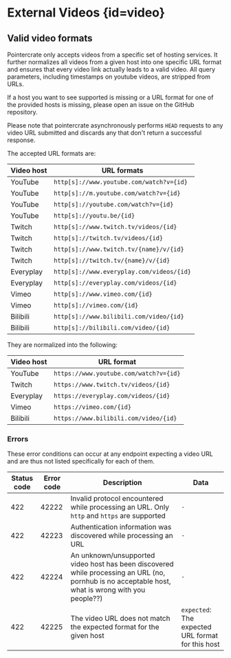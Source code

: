 <div class='panel fade js-scroll-anim' data-anim='fade'>

# External Videos {id=video}

## Valid video formats

Pointercrate only accepts videos from a specific set of hosting services. It further normalizes all videos from a given host
into one specific URL format and ensures that every video link actually leads to a valid video. All query parameters, including timestamps on youtube videos,
are stripped from URLs.

If a host you want to see supported is missing or a URL format for one of the provided hosts is missing, please open an issue on the GitHub repository.

Please note that pointercrate asynchronously performs `HEAD` requests to any video URL submitted and discards any that don't return a successful response.

The accepted URL formats are:

| Video host | URL formats                               |
| ---------- | ----------------------------------------- |
| YouTube    | `http[s]://www.youtube.com/watch?v={id}`  |
| YouTube    | `http[s]://m.youtube.com/watch?v={id}`    |
| YouTube    | `http[s]://youtube.com/watch?v={id}`      |
| YouTube    | `http[s]://youtu.be/{id}`                 |
| Twitch     | `http[s]://www.twitch.tv/videos/{id}`     |
| Twitch     | `http[s]://twitch.tv/videos/{id}`         |
| Twitch     | `http[s]://www.twitch.tv/{name}/v/{id}`   |
| Twitch     | `http[s]://twitch.tv/{name}/v/{id}`       |
| Everyplay  | `http[s]://www.everyplay.com/videos/{id}` |
| Everyplay  | `http[s]://everyplay.com/videos/{id}`     |
| Vimeo      | `http[s]://www.vimeo.com/{id}`            |
| Vimeo      | `http[s]://vimeo.com/{id}`                |
| Bilibili   | `http[s]://www.bilibili.com/video/{id}`   |
| Bilibili   | `http[s]://bilibili.com/video/{id}`       |

They are normalized into the following:

| Video host | URL format                             |
| ---------- | -------------------------------------- |
| YouTube    | `https://www.youtube.com/watch?v={id}` |
| Twitch     | `https://www.twitch.tv/videos/{id}`    |
| Everyplay  | `https://everyplay.com/videos/{id}`    |
| Vimeo      | `https://vimeo.com/{id}`               |
| Bilibili   | `https://www.bilibili.com/video/{id}`  |

### Errors

These error conditions can occur at any endpoint expecting a video URL and are thus not listed specifically for each of them.

| Status code | Error code | Description                                                                                                                                        | Data                                              |
| ----------- | ---------- | -------------------------------------------------------------------------------------------------------------------------------------------------- | ------------------------------------------------- |
| 422         | 42222      | Invalid protocol encountered while processing an URL. Only `http` and `https` are supported                                                        | `-`                                               |
| 422         | 42223      | Authentication information was discovered while processing an URL                                                                                  | `-`                                               |
| 422         | 42224      | An unknown/unsupported video host has been discovered while processing an URL (no, pornhub is no acceptable host, what is wrong with you people??) | `-`                                               |
| 422         | 42225      | The video URL does not match the expected format for the given host                                                                                | `expected`: The expected URL format for this host |

</div>
